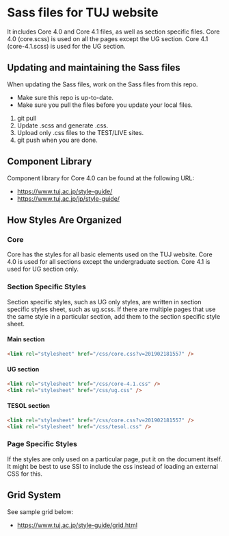 # Sass files for TUJ website
It includes Core 4.0 and Core 4.1 files, as well as section specific files. Core 4.0 (core.scss) is used on all the pages except the UG section. Core 4.1 (core-4.1.scss) is used for the UG section.

## Updating and maintaining the Sass files
When updating the Sass files, work on the Sass files from this repo.

- Make sure this repo is up-to-date.
- Make sure you pull the files before you update your local files.

1. git pull
2. Update .scss and generate .css.
3. Upload only .css files to the TEST/LIVE sites.
4. git push when you are done.

## Component Library
Component library for Core 4.0 can be found at the following URL:

- https://www.tuj.ac.jp/style-guide/
- https://www.tuj.ac.jp/jp/style-guide/

## How Styles Are Organized
### Core
Core has the styles for all basic elements used on the TUJ website. Core 4.0 is used for all sections except the undergraduate section. Core 4.1 is used for UG section only.

### Section Specific Styles
Section specific styles, such as UG only styles, are written in section specific styles sheet, such as ug.scss.  If there are multiple pages that use the same style in a particular section, add them to the section specific style sheet.

#### Main section
```html
<link rel="stylesheet" href="/css/core.css?v=201902181557" />
```

#### UG section
```html
<link rel="stylesheet" href="/css/core-4.1.css" />
<link rel="stylesheet" href="/css/ug.css" />
```

#### TESOL section
```html
<link rel="stylesheet" href="/css/core.css?v=201902181557" />
<link rel="stylesheet" href="/css/tesol.css" />
```

### Page Specific Styles
If the styles are only used on a particular page, put it on the document itself.  It might be best to use SSI to include the css instead of loading an external CSS for this.

## Grid System
See sample grid below:

- https://www.tuj.ac.jp/style-guide/grid.html
